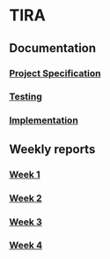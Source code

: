 # TIRA

## Documentation

### [Project Specification](https://github.com/jpasikainen/tira/blob/main/documentation/srs.md)
### [Testing](https://github.com/jpasikainen/tira/blob/main/documentation/testing.md)
### [Implementation](https://github.com/jpasikainen/tira/blob/main/documentation/implementation.md)

## Weekly reports

### [Week 1](https://github.com/jpasikainen/tira/blob/main/documentation/reports/w1.md)
### [Week 2](https://github.com/jpasikainen/tira/blob/main/documentation/reports/w2.md)
### [Week 3](https://github.com/jpasikainen/tira/blob/main/documentation/reports/w3.md)
### [Week 4](https://github.com/jpasikainen/tira/blob/main/documentation/reports/w4.md)